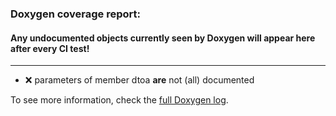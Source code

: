 ### Doxygen coverage report: 
#### Any undocumented objects currently seen by Doxygen will appear here after every CI test!
---------------------------------------------------------
- :x: parameters of member dtoa **are** not (all) documented

To see more information, check the [full Doxygen log](../../../docs/doxy.log).